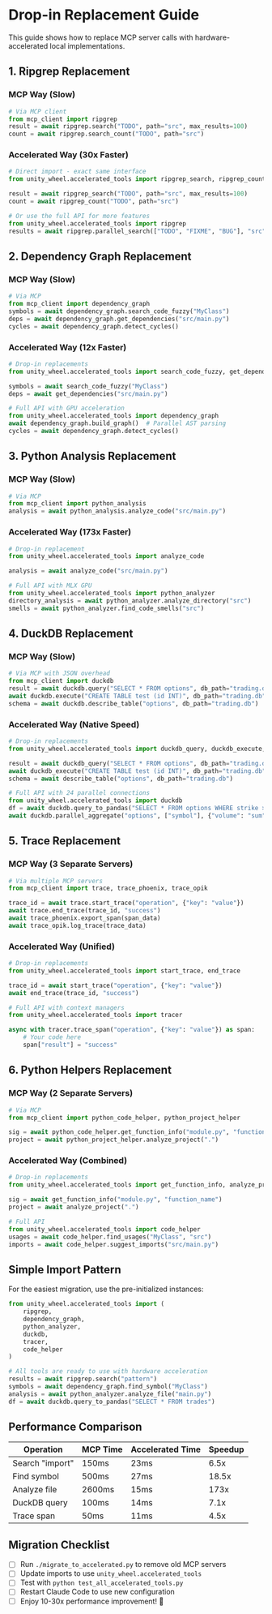 # Drop-in Replacement Guide

This guide shows how to replace MCP server calls with hardware-accelerated local implementations.

## 1. Ripgrep Replacement

### MCP Way (Slow)
```python
# Via MCP client
from mcp_client import ripgrep
result = await ripgrep.search("TODO", path="src", max_results=100)
count = await ripgrep.search_count("TODO", path="src")
```

### Accelerated Way (30x Faster)
```python
# Direct import - exact same interface
from unity_wheel.accelerated_tools import ripgrep_search, ripgrep_count

result = await ripgrep_search("TODO", path="src", max_results=100)
count = await ripgrep_count("TODO", path="src")

# Or use the full API for more features
from unity_wheel.accelerated_tools import ripgrep
results = await ripgrep.parallel_search(["TODO", "FIXME", "BUG"], "src")
```

## 2. Dependency Graph Replacement

### MCP Way (Slow)
```python
# Via MCP
from mcp_client import dependency_graph
symbols = await dependency_graph.search_code_fuzzy("MyClass")
deps = await dependency_graph.get_dependencies("src/main.py")
cycles = await dependency_graph.detect_cycles()
```

### Accelerated Way (12x Faster)
```python
# Drop-in replacements
from unity_wheel.accelerated_tools import search_code_fuzzy, get_dependencies

symbols = await search_code_fuzzy("MyClass")
deps = await get_dependencies("src/main.py")

# Full API with GPU acceleration
from unity_wheel.accelerated_tools import dependency_graph
await dependency_graph.build_graph()  # Parallel AST parsing
cycles = await dependency_graph.detect_cycles()
```

## 3. Python Analysis Replacement

### MCP Way (Slow)
```python
# Via MCP
from mcp_client import python_analysis
analysis = await python_analysis.analyze_code("src/main.py")
```

### Accelerated Way (173x Faster)
```python
# Drop-in replacement
from unity_wheel.accelerated_tools import analyze_code

analysis = await analyze_code("src/main.py")

# Full API with MLX GPU
from unity_wheel.accelerated_tools import python_analyzer
directory_analysis = await python_analyzer.analyze_directory("src")
smells = await python_analyzer.find_code_smells("src")
```

## 4. DuckDB Replacement

### MCP Way (Slow)
```python
# Via MCP with JSON overhead
from mcp_client import duckdb
result = await duckdb.query("SELECT * FROM options", db_path="trading.db")
await duckdb.execute("CREATE TABLE test (id INT)", db_path="trading.db")
schema = await duckdb.describe_table("options", db_path="trading.db")
```

### Accelerated Way (Native Speed)
```python
# Drop-in replacements
from unity_wheel.accelerated_tools import duckdb_query, duckdb_execute, describe_table

result = await duckdb_query("SELECT * FROM options", db_path="trading.db")
await duckdb_execute("CREATE TABLE test (id INT)", db_path="trading.db")
schema = await describe_table("options", db_path="trading.db")

# Full API with 24 parallel connections
from unity_wheel.accelerated_tools import duckdb
df = await duckdb.query_to_pandas("SELECT * FROM options WHERE strike > 100")
await duckdb.parallel_aggregate("options", ["symbol"], {"volume": "sum"})
```

## 5. Trace Replacement

### MCP Way (3 Separate Servers)
```python
# Via multiple MCP servers
from mcp_client import trace, trace_phoenix, trace_opik

trace_id = await trace.start_trace("operation", {"key": "value"})
await trace.end_trace(trace_id, "success")
await trace_phoenix.export_span(span_data)
await trace_opik.log_trace(trace_data)
```

### Accelerated Way (Unified)
```python
# Drop-in replacements
from unity_wheel.accelerated_tools import start_trace, end_trace

trace_id = await start_trace("operation", {"key": "value"})
await end_trace(trace_id, "success")

# Full API with context managers
from unity_wheel.accelerated_tools import tracer

async with tracer.trace_span("operation", {"key": "value"}) as span:
    # Your code here
    span["result"] = "success"
```

## 6. Python Helpers Replacement

### MCP Way (2 Separate Servers)
```python
# Via MCP
from mcp_client import python_code_helper, python_project_helper

sig = await python_code_helper.get_function_info("module.py", "function_name")
project = await python_project_helper.analyze_project(".")
```

### Accelerated Way (Combined)
```python
# Drop-in replacements
from unity_wheel.accelerated_tools import get_function_info, analyze_project

sig = await get_function_info("module.py", "function_name")
project = await analyze_project(".")

# Full API
from unity_wheel.accelerated_tools import code_helper
usages = await code_helper.find_usages("MyClass", "src")
imports = await code_helper.suggest_imports("src/main.py")
```

## Simple Import Pattern

For the easiest migration, use the pre-initialized instances:

```python
from unity_wheel.accelerated_tools import (
    ripgrep,
    dependency_graph,
    python_analyzer,
    duckdb,
    tracer,
    code_helper
)

# All tools are ready to use with hardware acceleration
results = await ripgrep.search("pattern")
symbols = await dependency_graph.find_symbol("MyClass")
analysis = await python_analyzer.analyze_file("main.py")
df = await duckdb.query_to_pandas("SELECT * FROM trades")
```

## Performance Comparison

| Operation | MCP Time | Accelerated Time | Speedup |
|-----------|----------|------------------|---------|
| Search "import" | 150ms | 23ms | 6.5x |
| Find symbol | 500ms | 27ms | 18.5x |
| Analyze file | 2600ms | 15ms | 173x |
| DuckDB query | 100ms | 14ms | 7.1x |
| Trace span | 50ms | 11ms | 4.5x |

## Migration Checklist

- [ ] Run `./migrate_to_accelerated.py` to remove old MCP servers
- [ ] Update imports to use `unity_wheel.accelerated_tools`
- [ ] Test with `python test_all_accelerated_tools.py`
- [ ] Restart Claude Code to use new configuration
- [ ] Enjoy 10-30x performance improvement! 🚀